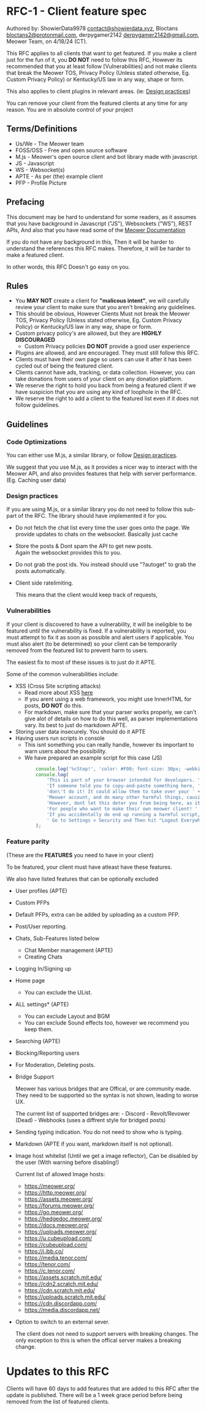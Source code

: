 # RFC-1 - Client feature spec
Authored by: ShowierData9978 <contact@showierdata.xyz>, Bloctans <bloctans2@protonmail.com>, derpygamer2142 <derpygamer2142@gmail.com>, Meower Team, on 4/18/24 (CT).

This RFC applies to all clients that want to get featured. If you make a client just for the fun of it, you **DO NOT** need to follow this RFC, However its recommended that you at least follow [Vulnerabilities] and not make clients that break the Meower TOS, Privacy Policy (Unless stated otherwise, Eg. Custom Privacy Policy) or Kentucky/US law in any way, shape or form.

This also applies to client plugins in relevant areas. (ie: [Design practices](#design-practices))

You can remove your client from the featured clients at any time for any reason. You are in absolute control of your project

## Terms/Definitions

- Us/We - The Meower team
- FOSS/OSS - Free and open source software
- M.js - Meower's open source client and bot library made with javascript.
- JS - Javascript
- WS - Websocket(s)
- APTE - As per (the) example client
- PFP - Profile Picture

## Prefacing

This document may be hard to understand for some readers, as it assumes that you have background in Javascript ("JS"), Websockets ("WS"), REST APIs, And also that you have read some of the [Meower Documentation](https://docs.meower.org/)

If you do not have any background in this, Then it will be harder to understand the references this RFC makes. Therefore, it will be harder to make a featured client.


In other words, this RFC Doesn't go easy on you.

## Rules
- You **MAY NOT** create a client for **"malicous intent"**, we will carefully review your client to make sure that you aren't breaking any guidelines.
- This should be obvious, However Clients Must not break the Meower TOS, Privacy Policy (Unless stated otherwise, Eg. Custom Privacy Policy) or Kentucky/US law in any way, shape or form.
- Custom privacy policy's are allowed, but they are **HIGHLY DISCOURAGED**
	- Custom Privacy policies **DO NOT** provide a good user experience
- Plugins are allowed, and are encouraged. They must still follow this RFC.
- Clients must have their own page so users can use it after it has been cycled out of being the featured client.
- Clients cannot have ads, tracking, or data collection. However, you can take donations from users of your client on any donation platform.
- We reserve the right to hold you back from being a featured client if we have suspicion that you are using any kind of loophole in the RFC.
- We reserve the right to add a client to the featured list even if it does not follow guidelines.


## Guidelines

### Code Optimizations

You can either use M.js, a similar library, or follow [Design practices](#design-practices). 

We suggest that you use M.js, as it provides a nicer way to interact with the Meower API, and also provides features that help with server performance. (Eg. Caching user data)

### Design practices

If you are using M.js, or a similar library you do not need to follow this sub-part of the RFC. The library should have implemented it for you.

- Do not fetch the chat list every time the user goes onto the page. 
   We provide updates to chats on the websocket. Basically just cache 
- Store the posts & Dont spam the API to get new posts.   
    Again the websocket provides this to you.
- Do not grab the post ids.
    You instead should use "?autoget" to grab the posts automatically.
- Client side ratelimiting. 

    This means that the client would keep track of requests,

### Vulnerabilities

If your client is discovered to have a vulnerability, it will be ineligible to be featured until the vulnerability is fixed.
If a vulnerability is reported, you must attempt to fix it as soon as possible and alert users if applicable. You must also alert (to be determined) so your client can be temporarily removed from the featured list to prevent harm to users. 

The easiest fix to most of these issues is to just do it APTE.

Some of the common vulnerabilities include:
- XSS (Cross Site scripting attacks)
    - Read more about XSS [here](https://en.wikipedia.org/wiki/Cross-site_scripting) 
    - If you arent using a web framework, you might use InnerHTML for posts, **DO NOT** do this.
    - For markdown, make sure that your parser works properly, we can't give alot of details on how to do this well, as parser implementations vary. Its best to just do markdown APTE.
- Storing user data insecurely. You should do it APTE
- Having users run scripts in console
    - This isnt something you can really handle, however its important to warn users about the possibility.
    - We have prepared an example script for this case (JS)
        ```js 
            console.log('%cStop!', 'color: #F00; font-size: 30px; -webkit-text-stroke: 1px black; font-weight:bold');
            console.log(
                'This is part of your browser intended for developers. ' +
                'If someone told you to copy-and-paste something here, ' +
                'don\'t do it! It could allow them to take over your ' +
                'Meower account, and do many other harmful things, causing a ban or account deletion. ' +
                'However, dont let this deter you from being here, as it can be a nice learning resource ' +
                'For people who want to make their own meower client! ' +
                'If you accidentally do end up running a harmful script,' +
                ' Go to Settings > Security and Then hit "Logout Everywhere"'
            );
        ```

### Feature parity

(These are the **FEATURES** you need to have in your client)

To be featured, your client must have atleast have these features. 

We also have listed features that can be optionally excluded
- User profiles (APTE)
- Custom PFPs 
- Default PFPs, extra can be added by uploading as a custom PFP.
- Post/User reporting.
- Chats, Sub-Features listed below
    - Chat Member management (APTE)
    - Creating Chats
- Logging In/Signing up
- Home page
    - You can exclude the UList.
- ALL settings* (APTE)
    - You can exclude Layout and BGM
    - You can exclude Sound effects too, however we recommend you keep them.
- Searching (APTE)
- Blocking/Reporting users
- For Moderation, Deleting posts.
- Bridge Support

    Meower has various bridges that are Offical, or are community made. They need to be supported so the syntax is not shown, leading to worse UX. 

    The current list of supported bridges are:
        - Discord
        - Revolt/Revower (Dead)
	    - Webhooks (uses a diffrent style for bridged posts)
- Sending typing indication. You do not need to show who is typing.
- Markdown (APTE if you want, markdown itself is not optional). 
- Image host whitelist (Until we get a image reflector), Can be disabled by the user (With warning before disabling!)
    
    Current list of allowed Image hosts:
    - https://meower.org/
    - https://http.meower.org/
    - https://assets.meower.org/
    - https://forums.meower.org/
    - https://go.meower.org/  
    - https://hedgedoc.meower.org/
    - https://docs.meower.org/
    - https://uploads.meower.org/ 
    - https://u.cubeupload.com/
    - https://cubeupload.com/
    - https://i.ibb.co/
    - https://media.tenor.com/
    - https://tenor.com/
    - https://c.tenor.com/
    - https://assets.scratch.mit.edu/
    - https://cdn2.scratch.mit.edu/
    - https://cdn.scratch.mit.edu/
    - https://uploads.scratch.mit.edu/
    - https://cdn.discordapp.com/
    - https://media.discordapp.net/
- Option to switch to an external sever.

    The client does not need to support servers with breaking changes. The only exception to this is when the offical server makes a breaking change.       

# Updates to this RFC

Clients will have 60 days to add features that are added to this RFC after the update is published. There will be a 1 week grace period before being removed from the list of featured clients.
